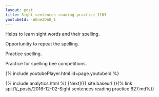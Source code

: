 ```yaml
---
layout: post
title: Sight sentences reading practice 1163
youtubeId: -WGneZDn8_I
---
```

 
 
Helps to learn sight words and their spelling.

Opportunitiy to repeat the spelling. 

Practice spelling. 
 
Practice for spelling bee competitions. 
 
{% include youtubePlayer.html id=page.youtubeId %}
 
 
{% include analytics.html %} 
[Next]({{ site.baseurl }}{% link  split1/_posts/2016-12-02-Sight sentences reading practice 627.md%})
 
